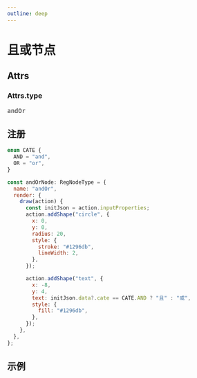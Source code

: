 ```yaml
---
outline: deep
---
```


# 且或节点

## Attrs

### Attrs.type
<pre>andOr</pre>


## 注册
```javascript
enum CATE {
  AND = "and",
  OR = "or",
}

const andOrNode: RegNodeType = {
  name: "andOr",
  render: {
    draw(action) {
      const initJson = action.inputProperties;
      action.addShape("circle", {
        x: 0,
        y: 0,
        radius: 20,
        style: {
          stroke: "#1296db",
          lineWidth: 2,
        },
      });

      action.addShape("text", {
        x: -8,
        y: 4,
        text: initJson.data?.cate == CATE.AND ? "且" : "或",
        style: {
          fill: "#1296db",
        },
      });
    },
  },
};


```


## 示例
<div id="canvans"   style="width: 688px; height: 300px" ></div>

<script setup>
import { NetaGraph } from '../../src/core'
import { onMounted } from 'vue'
onMounted(() => {

  const graph= new NetaGraph({
    rendererType: 'canvas',
    el: document.getElementById("canvans"),
    backgroundColor: "#ffe",
  }); 

  const model1 = {
    nodes: [ { id: "node1",
      label: "andOr",
      type: "andOr",
      data: {
        cate: "and",
      },
      x: 50,
      y: 50,
    }]
  }

  graph.read(model1)
  graph.render();
  graph.on("graphics:pointerdown", (evt) => {
    const isAnd = evt.container?._data?.data?.cate == "and";
    graph.updateNodeData({
      id: evt.container.id,
      data: { cate: isAnd ? "or" : "and" },
    });
  });

})
</script>

